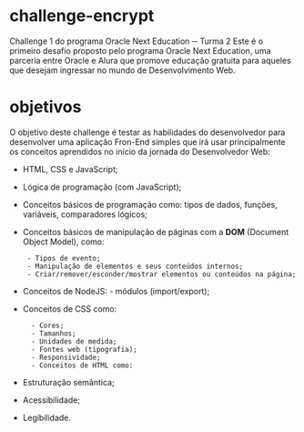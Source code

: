 <h1>challenge-encrypt</h1>

Challenge 1 do programa Oracle Next Education ─ Turma 2 Este é o primeiro desafio proposto pelo programa Oracle Next Education, uma parceria entre Oracle e Alura que promove educação gratuita para aqueles que desejam ingressar no mundo de Desenvolvimento Web.

<h1>objetivos</h2>

O objetivo deste challenge é testar as habilidades do desenvolvedor para desenvolver uma aplicação Fron-End simples que irá usar principalmente os conceitos aprendidos no início da jornada do Desenvolvedor Web:

- HTML, CSS e JavaScript;

- Lógica de programação (com JavaScript);

- Conceitos básicos de programação como: tipos de dados, funções, variáveis, comparadores lógicos;

- Conceitos básicos de manipulação de páginas com a <strong>DOM</strong> (Document Object Model), como:

       - Tipos de evento;
       - Manipulação de elementos e seus conteúdos internos;
       - Criar/remover/esconder/mostrar elementos ou conteúdos na página;
 
- Conceitos de NodeJS:
       - módulos (import/export);

- Conceitos de CSS como:

        - Cores;
        - Tamanhos;
        - Unidades de medida;
        - Fontes web (tipografia);
        - Responsividade;
        - Conceitos de HTML como:

- Estruturação semântica;
- Acessibilidade;
- Legibilidade. 
